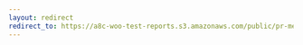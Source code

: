 ```yaml
---
layout: redirect
redirect_to: https://a8c-woo-test-reports.s3.amazonaws.com/public/pr-merge/38233/e2e/index.html
---
```


